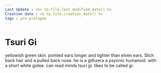 ```yaml
---
Last Update : <%+ tp.file.last_modified_date() %>
Creation date : <% tp.file.creation_date() %>
tags : pre-prologue
---
```


# Tsuri Gi
yellowish green skin. pointed ears longer and tighter than elven ears. Slich back hair and a pulled back nose. he is a githzera a psyonic humanoid. with a short white gotee. can read minds
tsuri gi. likes to be called gi.